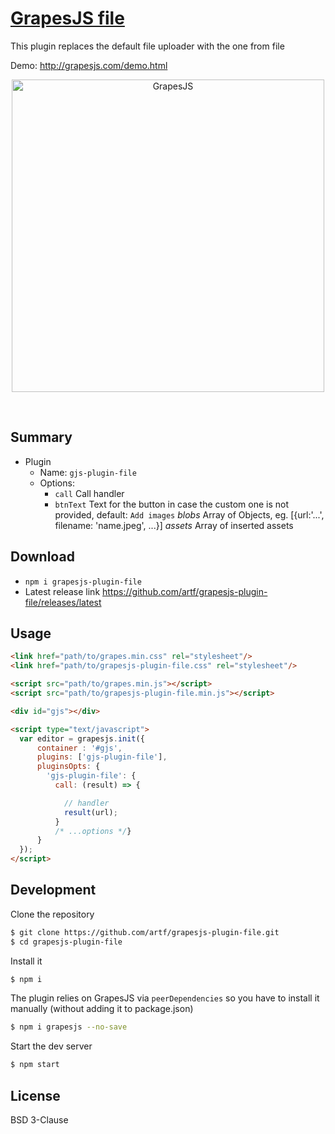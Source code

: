 # [GrapesJS file](http://grapesjs.com/demo.html)

This plugin replaces the default file uploader with the one from file

Demo: http://grapesjs.com/demo.html

<p align="center"><img src="http://grapesjs.com/img/screen-fs.jpg" alt="GrapesJS" width="500" align="center"/></p>
<br/>



## Summary

* Plugin
  * Name: `gjs-plugin-file`
  * Options:
      * `call` Call handler
      * `btnText` Text for the button in case the custom one is not provided, default: `Add images`
        *blobs* Array of Objects, eg. [{url:'...', filename: 'name.jpeg', ...}]
        *assets* Array of inserted assets



## Download

* `npm i grapesjs-plugin-file`
* Latest release link https://github.com/artf/grapesjs-plugin-file/releases/latest



## Usage

```html
<link href="path/to/grapes.min.css" rel="stylesheet"/>
<link href="path/to/grapesjs-plugin-file.css" rel="stylesheet"/>

<script src="path/to/grapes.min.js"></script>
<script src="path/to/grapesjs-plugin-file.min.js"></script>

<div id="gjs"></div>

<script type="text/javascript">
  var editor = grapesjs.init({
      container : '#gjs',
      plugins: ['gjs-plugin-file'],
      pluginsOpts: {
        'gjs-plugin-file': {
          call: (result) => {

            // handler
            result(url);
          }
          /* ...options */}
      }
  });
</script>
```



## Development

Clone the repository

```sh
$ git clone https://github.com/artf/grapesjs-plugin-file.git
$ cd grapesjs-plugin-file
```

Install it

```sh
$ npm i
```

The plugin relies on GrapesJS via `peerDependencies` so you have to install it manually (without adding it to package.json)

```sh
$ npm i grapesjs --no-save
```

Start the dev server

```sh
$ npm start
```



## License

BSD 3-Clause
